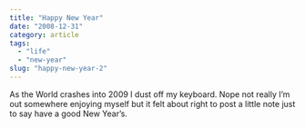 ```yaml
---
title: "Happy New Year"
date: "2008-12-31"
category: article
tags:
  - "life"
  - "new-year"
slug: "happy-new-year-2"
---
```


As the World crashes into 2009 I dust off my keyboard. Nope not really I’m out somewhere enjoying myself but it felt about right to post a little note just to say have a good New Year’s.

